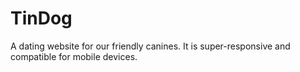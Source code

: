 # TinDog
 A dating website for our friendly canines. It is super-responsive and compatible for mobile devices.
